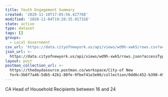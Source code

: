 ```yaml
---
title: Youth Engagement Summary
created: '2020-11-10T17:05:56.427768'
modified: '2020-12-04T19:28:35.917326'
state: active
type: dataset
tags: []
groups:
  - Local Government
csv_url: 'https://data.cityofnewyork.us/api/views/wd9h-xwk5/rows.csv?accessType=DOWNLOAD'
json_url: >-
  https://data.cityofnewyork.us/api/views/wd9h-xwk5/rows.json?accessType=DOWNLOAD
layout: post
postman_collection_url: >-
  https://thedaydasource.postman.co/workspace/City-of New
  York~3b6f7a46-5db5-42b1-80fe-9fbef41e3e06/collection/0dd6c452-b390-4981-aadc-7918ef86d279
---
```

CA Head of Household Recipients between 16 and 24
